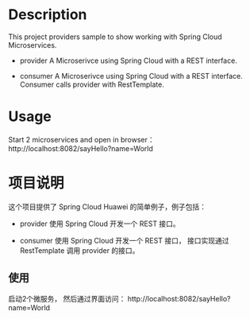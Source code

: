 # Description
This project providers sample to show working with Spring Cloud Microservices. 

* provider
A Microserivce using Spring Cloud with a REST interface.

* consumer
A Microserivce using Spring Cloud with a REST interface. Consumer calls provider with RestTemplate.

# Usage
Start 2 microservices and open in browser： http://localhost:8082/sayHello?name=World


# 项目说明

这个项目提供了 Spring Cloud Huawei 的简单例子，例子包括：

* provider
使用 Spring Cloud 开发一个 REST 接口。

* consumer
使用 Spring Cloud 开发一个 REST 接口， 接口实现通过 RestTemplate 调用 provider 的接口。 

## 使用

启动2个微服务， 然后通过界面访问： http://localhost:8082/sayHello?name=World
